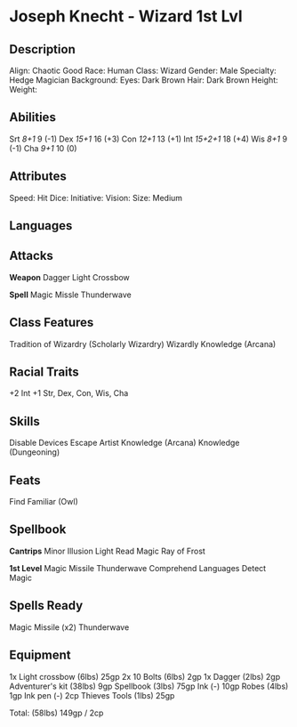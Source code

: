 # Joseph Knecht - Wizard 1st Lvl
## Description
Align: Chaotic Good
Race: Human
Class: Wizard
Gender: Male
Specialty: Hedge Magician
Background:
Eyes: Dark Brown
Hair: Dark Brown
Height:
Weight: 

## Abilities
Srt *8+1* 9 (-1)
Dex *15+1* 16  (+3)
Con *12+1* 13 (+1)
Int *15+2+1* 18 (+4)
Wis *8+1* 9 (-1)
Cha *9+1* 10 (0)

## Attributes
Speed:
Hit Dice:
Initiative:
Vision:
Size: Medium

## Languages

## Attacks
**Weapon**
Dagger
Light Crossbow

**Spell**
Magic Missle
Thunderwave

## Class Features
Tradition of Wizardry (Scholarly Wizardry)
Wizardly Knowledge (Arcana)

## Racial Traits
+2 Int
+1 Str, Dex, Con, Wis, Cha

## Skills
Disable Devices
Escape Artist
Knowledge (Arcana)
Knowledge (Dungeoning)

## Feats
Find Familiar (Owl)

## Spellbook
**Cantrips**
Minor Illusion
Light
Read Magic
Ray of Frost

**1st Level**
Magic Missile
Thunderwave
Comprehend Languages
Detect Magic	
## Spells Ready
Magic Missile (x2)
Thunderwave

## Equipment
1x Light crossbow (6lbs) 25gp
2x 10 Bolts (6lbs) 2gp
1x Dagger (2lbs) 2gp
Adventurer's kit (38lbs) 9gp
Spellbook (3lbs) 75gp
Ink (-) 10gp
Robes (4lbs) 1gp
Ink pen (-) 2cp
Thieves Tools (1lbs) 25gp

Total: (58lbs) 149gp / 2cp